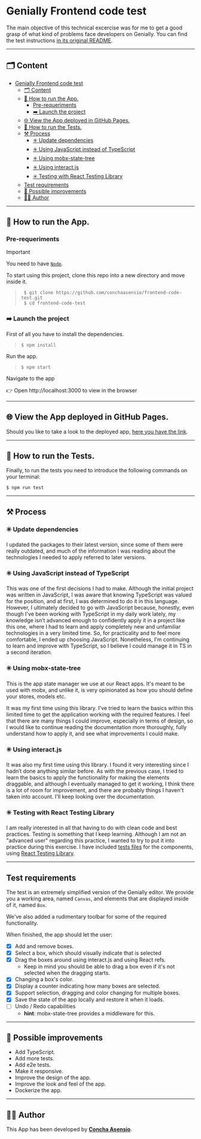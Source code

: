 # Genially Frontend code test

The main objective of this technical excercise was for me to get a good grasp of what kind of problems face developers on Genially. You can find the test instructions [in its original README](/TEST_REQUIREMENTS.md).

---
## 🗂️ Content

- [Genially Frontend code test](#genially-frontend-code-test)
  - [🗂️ Content](#️-content)
  - [🚀 How to run the App.](#-how-to-run-the-app)
    - [Pre-requeriments](#pre-requeriments)
    - [➡️ Launch the project](#️-launch-the-project)
  - [🌐 View the App deployed in GitHub Pages.](#-view-the-app-deployed-in-github-pages)
  - [🧪 How to run the Tests.](#-how-to-run-the-tests)
  - [⚒️ Process](#️-process)
    - [✳️ Update dependencies](#️-update-dependencies)
    - [✳️ Using JavaScript instead of TypeScript](#️-using-javascript-instead-of-typescript)
    - [✳️ Using mobx-state-tree](#️-using-mobx-state-tree)
    - [✳️ Using interact.js](#️-using-interactjs)
    - [✳️ Testing with React Testing Library](#️-testing-with-react-testing-library)
  - [Test requirements](#test-requirements)
  - [💪 Possible improvements](#-possible-improvements)
  - [👩‍💻 Author](#-author)
***

## 🚀 How to run the App.

### Pre-requeriments

> [!IMPORTANT]
> You need to have [```Node```](https://nodejs.org/es/).


To start using this project, clone this repo into a new directory and move inside it.
> ```console
>  $ git clone https://github.com/conchaasensio/frontend-code-test.git
>  $ cd frontend-code-test
> ```

### ➡️ Launch the project

First of all you have to install the dependencies.
> ```console
> $ npm install
> ```

Run the app.
> ```console
> $ npm start
> ```

Navigate to the app

👉 Open http://localhost:3000 to view in the browser
***

## 🌐 View the App deployed in GitHub Pages.

Should you like to take a look to the deployed app, [here you have the link]().
<!-- Desplegarlo en GitHub Pages y enlazarlo -->

***


## 🧪 How to run the Tests.


Finally, to run the tests you need to introduce the following commands on your terminal:
```console
$ npm run test
```
***

## ⚒️ Process

### ✳️ Update dependencies

I updated the packages to their latest version, since some of them were really outdated, and much of the information I was reading about the technologies I needed to apply referred to later versions.

### ✳️ Using JavaScript instead of TypeScript

This was one of the first decisions I had to make. Although the initial project was written in JavaScript, I was aware that knowing TypeScript was valued for the position, and at first, I was determined to do it in this language. However, I ultimately decided to go with JavaScript because, honestly, even though I've been working with TypeScript in my daily work lately, my knowledge isn’t advanced enough to confidently apply it in a project like this one, where I had to learn and apply completely new and unfamiliar technologies in a very limited time. So, for practicality and to feel more comfortable, I ended up choosing JavaScript. Nonetheless, I'm continuing to learn and improve with TypeScript, so I believe I could manage it in TS in a second iteration.

### ✳️ Using mobx-state-tree

This is the app state manager we use at our React apps. It's meant to be used with mobx, and unlike it, is very opinionated as how you should define your stores, models etc.

It was my first time using this library. I've tried to learn the basics within this limited time to get the application working with the required features. I feel that there are many things I could improve, especially in terms of design, so I would like to continue reading the documentation more thoroughly, fully understand how to apply it, and see what improvements I could make.

### ✳️ Using interact.js

It was also my first time using this library. I found it very interesting since I hadn’t done anything similar before. As with the previous case, I tried to learn the basics to apply the functionality for making the elements draggable, and although I eventually managed to get it working, I think there is a lot of room for improvement, and there are probably things I haven't taken into account. I'll keep looking over the documentation.

### ✳️ Testing with React Testing Library

I am really interested in all that having to do with clean code and best practices. Testing is something that I keep learning. Although I am not an "advanced user" regarding this practice, I wanted to try to put it into practice during this exercise. I have included [tests files](/src/tests/App.test.js) for the components, using [React Testing Library](https://testing-library.com/docs/react-testing-library/intro/).

***

## Test requirements

The test is an extremely simplified version of the Genially editor. We provide you a working area, named `Canvas`, and elements that are displayed inside of it, named `Box`.

We've also added a rudimentary toolbar for some of the required functionality.

When finished, the app should let the user:

- [x] Add and remove boxes.
- [x] Select a box, which should visually indicate that is selected
- [x] Drag the boxes around using interact.js and using React refs.
  - Keep in mind you should be able to drag a box even if it's not selected when the dragging starts.
- [x] Changing a box's color.
- [x] Display a counter indicating how many boxes are selected.
- [x] Support selection, dragging and color changing for multiple boxes.
- [x] Save the state of the app locally and restore it when it loads.
- [ ] Undo / Redo capabilities
  - **hint**: mobx-state-tree provides a middleware for this.

***


## 💪 Possible improvements

+ Add TypeScript.
+ Add more tests.
+ Add e2e tests.
+ Make it responsive.
+ Improve the design of the app.
+ Improve the look and feel of the app.
+ Dockerize the app.
***

## 👩‍💻 Author

This App has been developed by [**Concha Asensio**](https://www.linkedin.com/in/conchaasensio/).